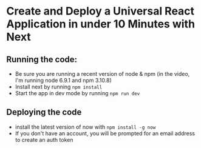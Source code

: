 # Create and Deploy a Universal React Application in under 10 Minutes with Next

## Running the code:

* Be sure you are running a recent version of node & npm (in the video, I'm running node 6.9.1 and npm 3.10.8)
* Install next by running `npm install`
* Start the app in dev mode by running `npm run dev`

## Deploying the code

* install the latest version of now with `npm install -g now`
* If you don't have an account, you will be prompted for an email address to create an auth token
